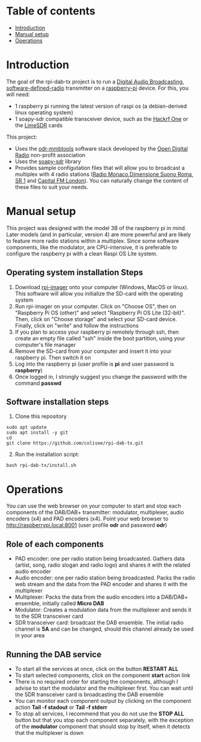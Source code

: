 # Table of contents
- [Introduction](#introduction)
- [Manual setup](#manual-setup)
- [Operations](#operations)

# Introduction
The goal of the rpi-dab-tx project is to run a [Digital Audio Broadcasting](https://en.wikipedia.org/wiki/Digital_Audio_Broadcasting), [software-defined-radio](https://en.wikipedia.org/wiki/Software-defined_radio) transmitter on a [raspberry-pi](https://www.raspberrypi.com/) device. For this, you will need:
- 1 raspberry pi running the latest version of raspi os (a debian-derived linux operating system)
- 1 soapy-sdr compatible transceiver device, such as the [Hackrf One](https://greatscottgadgets.com/hackrf/one/) or the [LimeSDR](https://limemicro.com/products/boards/limesdr/) cards

This project:
- Uses the [odr-mmbtools](https://www.opendigitalradio.org/mmbtools) software stack developed by the [Open Digital Radio](https://www.opendigitalradio.org/) non-profit association
- Uses the [soapy-sdr](https://github.com/pothosware/SoapySDR/wiki) library
- Provides sample configutation files that will allow you to broadcast a multiplex with 4 radio stations ([Radio Monaco](https://radio-monaco.com),[Dimensione Suono Roma](https://www.dimensionesuonoroma.it/), [SR 1](https://www.sr.de/sr/sr1/index.html) and [Capital FM London](https://www.capitalfm.com/london/)). You can naturally change the content of these files to suit your needs.

# Manual setup
This project was designed with the model 3B of the raspberry pi in mind. Later models (and in particular, version 4) are more powerful and are likely to feature more radio stations within a multiplex. Since some software components, like the modulator, are CPU-intensive, it is preferable to configure the raspberry pi with a clean Raspi OS Lite system.

## Operating system installation Steps
1. Download [rpi-imager](https://www.raspberrypi.com/software/) onto your computer (Windows, MacOS or linux). This software will allow you initialize the SD-card with the operating system
2. Run rpi-imager on your computer. Click on "Choose OS", then on "Raspberry Pi OS (other)" and select "Raspberry Pi OS Lite (32-bit)". Then, click on "Choose storage" and select your SD-card device. Finally, click on "write" and follow the instructions
3. If you plan to access your raspberry pi remotely through ssh, then create an empty file called "ssh" inside the boot partition, using your computer's file manager
4. Remove the SD-card from your computer and insert it into your raspberry pi. Then switch it on
5. Log into the raspberry pi (user profile is **pi** and user password is **raspberry**)
6. Once logged in, I strongly suggest you change the password with the command **passwd**

## Software installation steps
1. Clone this repository
```
sudo apt update
sudo apt install -y git
cd
git clone https://github.com/colisee/rpi-dab-tx.git
```
2. Run the installation script:
```
bash rpi-dab-tx/install.sh
```

# Operations
You can use the web browser on your computer to start and stop each components of the DAB/DAB+ transmitter: modulator, multiplexer, audio encoders (x4) and PAD encoders (x4). Point your web browser to http://raspberrypi.local:8001 (user profile **odr** and password **odr**)

## Role of each components
- PAD encoder: one per radio station being broadcasted. Gathers data (artist, song, radio slogan and radio logo) and shares it with the related audio encoder
- Audio encoder: one per radio station being broadcasted. Packs the radio web stream and the data from the PAD encoder and shares it with the multiplexer
- Multiplexer: Packs the data from the audio encoders into a DAB/DAB+ ensemble, initially called **Micro DAB**
- Modulator: Creates a modulation data from the multiplexer and sends it to the SDR transceiver card
- SDR transceiver card: broadcast the DAB ensemble. The initial radio channel is **5A** and can be changed, should this channel already be used in your area

## Running the DAB service
- To start all the services at once, click on the button **RESTART ALL**
- To start selected components, click on the component **start** action link
- There is no required order for starting the components, although I advise to start the modulator and the multiplexer first. You can wait until the SDR transceiver card is broadcasting the DAB ensemble
- You can monitor each component output by clicking on the component action **Tail -f stadout** or **Tail -f stderr**
- To stop all services, I recommend that you do not use the **STOP ALL** button but that you stop each component separately, with the exception of the **modulator** component that should stop by itself, when it detects that the multiplexer is down
